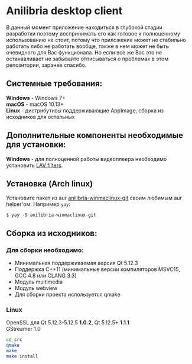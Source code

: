 # Anilibria desktop client

В данный момент приложение находиться в глубокой стадии разработки поэтому воспринимать его как готовое к полноценному использованию не стоит, потому что приложение может не стабильно работать либо не работать вообще, также в нем может не быть очевидного для Вас функционала. Но если все же Вас это не останавливает не забывайте отписываться о проблемах в этом репозитории, заранее спасибо.

## Системные требования:

**Windows** - Windows 7+  
**macOS** - macOS 10.13+  
**Linux** - дистрибутивы поддерживающие AppImage, сборка из исходников для остальных

## Дополнительные компоненты необходимые для установки:

**Windows** - для полноценной работы видеоплеера необходимо установить [LAV filters](https://github.com/Nevcairiel/LAVFilters/releases).

## Установка (Arch linux)

Установите пакет из aur [anilibria-winmaclinux-git](https://aur.archlinux.org/packages/anilibria-winmaclinux-git) своим любимым aur helper'ом. Например `yay`:

```console
$ yay -S anilibria-winmaclinux-git
```

## Сборка из исходников:

### Для сборки необходимо:
- Минимальная поддерживаемая версия Qt 5.12.3
- Поддержка C++11 (минимальные версии компиляторов MSVC15, GCC 4.8 или CLANG 3.3)
- Модуль multimedia
- Модуль webview
- Для сборки проекта используется qmake

### Linux

OpenSSL для Qt 5.12.3-5.12.5 **1.0.2**, Qt 5.12.5+ **1.1.1**  
GStreamer 1.0

```bash
cd src
qmake
make
make install
```
